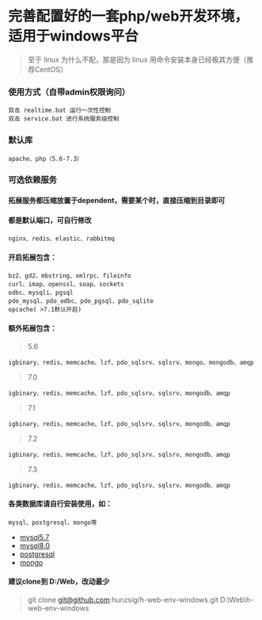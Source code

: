 # 完善配置好的一套php/web开发环境，适用于windows平台
> 至于 linux 为什么不配，那是因为 linux 用命令安装本身已经极其方便（推荐CentOS）

### 使用方式（自带admin权限询问）
```
双击 realtime.bat 运行一次性控制
双击 service.bat 进行系统服务级控制
```

### 默认库
```
apache、php（5.6-7.3）
```
### 可选依赖服务
#### 拓展服务都压缩放置于dependent，需要某个时，直接压缩到目录即可
#### 都是默认端口，可自行修改
```
nginx、redis、elastic、rabbitmq
```
#### 开启拓展包含：
```
bz2、gd2、mbstring、xmlrpc、fileinfo
curl、imap、openssl、soap、sockets
odbc、mysqli、pgsql
pdo_mysql、pdo_odbc、pdo_pgsql、pdo_sqlite
opcache( >7.1默认开启)
```
#### 额外拓展包含：
> 5.6
```
igbinary、redis、memcache、lzf、pdo_sqlsrv、sqlsrv、mongo、mongodb、amqp
```
> 7.0
```
igbinary、redis、memcache、lzf、pdo_sqlsrv、sqlsrv、mongodb、amqp
```
> 7.1
```
igbinary、redis、memcache、lzf、pdo_sqlsrv、sqlsrv、mongodb、amqp
```
> 7.2
```
igbinary、redis、memcache、lzf、pdo_sqlsrv、sqlsrv、mongodb、amqp
```
> 7.3
```
igbinary、redis、memcache、lzf、pdo_sqlsrv、sqlsrv、mongodb、amqp
```
#### 各类数据库请自行安装使用，如：
```
mysql、postgresql、mongo等
```
 * [mysql5.7](https://dev.mysql.com/downloads/windows/installer/5.7.html)
 * [mysql8.0](https://dev.mysql.com/downloads/windows/installer/8.0.html)
 * [postgresql](https://www.enterprisedb.com/downloads/postgres-postgresql-downloads)
 * [mongo](https://www.mongodb.com/download-center/community)

#### 建议clone到 **D:/Web**，改动最少
> git clone git@github.com:hunzsig/h-web-env-windows.git D:\Web\h-web-env-windows
